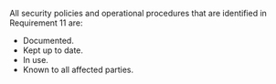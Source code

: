 All security policies and operational procedures that are identified in Requirement 11 are:

- Documented.
- Kept up to date.
- In use.
- Known to all affected parties.
